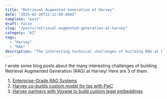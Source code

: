 ```yaml
---
title: "Retrieval Augmented Generation at Harvey"
date: "2025-02-20T22:12:00.000Z"
template: "post"
draft: false
slug: "/posts/retrieval-augmented-generation-at-harvey"
category: "AI"
tags:
  - "Harvey"
  - "RAG"
description: "The interesting technical challenges of building RAG at Harvey. This includes: Enterprise RAG Systems, building a custom Tax AI model with PwC, and fine-tuning legal embeddings."
---
```


I wrote some blog posts about the many interesting challenges of building Retrieval Augmented Generation (RAG) at Harvey! Here are 3 of them.

1. [Enterprise-Grade RAG Systems](https://www.harvey.ai/blog/enterprise-grade-rag-systems)
2. [Harvey co-builds custom model for tax with PwC](https://www.harvey.ai/blog/enterprise-grade-rag-systems)
3. [Harvey partners with Voyage to build custom legal embeddings](https://www.harvey.ai/blog/harvey-partners-with-voyage-to-build-custom-legal-embeddings)


